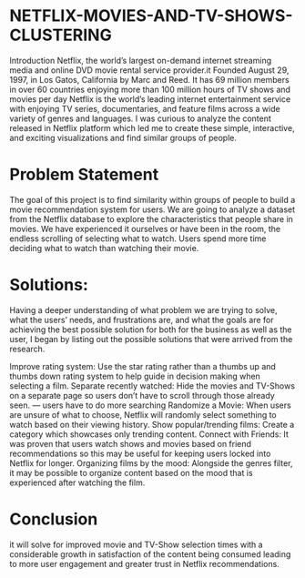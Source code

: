 # NETFLIX-MOVIES-AND-TV-SHOWS-CLUSTERING
Introduction Netflix, the world’s largest on-demand internet streaming media and online DVD movie rental service provider.it Founded August 29, 1997, in Los Gatos, California by Marc and Reed. It has 69 million members in over 60 countries enjoying more than 100 million hours of TV shows and movies per day Netflix is the world’s leading internet entertainment service with enjoying TV series, documentaries, and feature films across a wide variety of genres and languages. I was curious to analyze the content released in Netflix platform which led me to create these simple, interactive, and exciting visualizations and find similar groups of people.

# Problem Statement
The goal of this project is to find similarity within groups of people to build a movie recommendation system for users. We are going to analyze a dataset from the Netflix database to explore the characteristics that people share in movies. We have experienced it ourselves or have been in the room, the endless scrolling of selecting what to watch. Users spend more time deciding what to watch than watching their movie.

# Solutions:
Having a deeper understanding of what problem we are trying to solve, what the users’ needs, and frustrations are, and what the goals are for achieving the best possible solution for both for the business as well as the user, I began by listing out the possible solutions that were arrived from the research.

Improve rating system: Use the star rating rather than a thumbs up and thumbs down rating system to help guide in decision making when selecting a film. Separate recently watched: Hide the movies and TV-Shows on a separate page so users don’t have to scroll through those already seen. — users have to do more searching Randomize a Movie: When users are unsure of what to choose, Netflix will randomly select something to watch based on their viewing history. Show popular/trending films: Create a category which showcases only trending content. Connect with Friends: It was proven that users watch shows and movies based on friend recommendations so this may be useful for keeping users locked into Netflix for longer. Organizing films by the mood: Alongside the genres filter, it may be possible to organize content based on the mood that is experienced after watching the film.

# Conclusion
it will solve for improved movie and TV-Show selection times with a considerable growth in satisfaction of the content being consumed leading to more user engagement and greater trust in Netflix recommendations.
